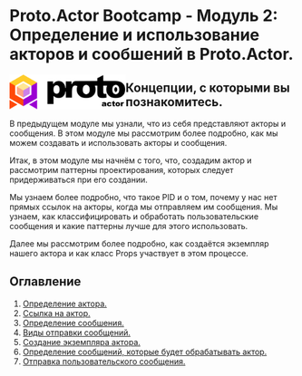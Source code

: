 # Proto.Actor Bootcamp - Модуль 2: Определение и использование акторов и сообшений в Proto.Actor.

<img src="images/protowhite.png" alt="protowhite" style="float: left; zoom: 20%;" />

## Концепции, с которыми вы познакомитесь.

В предыдущем модуле мы узнали, что из себя представляют акторы и сообщения. В этом модуле мы рассмотрим более подробно, как мы можем создавать и использовать акторы и сообщения. 

Итак, в этом модуле мы начнём с того, что, создадим актор и рассмотрим паттерны проектирования, которых следует придерживаться при его создании.

Мы узнаем более подробно, что такое PID и о том, почему у нас нет прямых ссылок на акторы, когда мы отправляем им сообщения. Мы узнаем, как классифицировать и обработать пользовательские сообщения и какие паттерны лучше для этого использовать. 

Далее мы рассмотрим более подробно, как создаётся экземпляр нашего актора и как класс Props участвует в этом процессе.

## Оглавление

1. [Определение актора.](lesson-1/README.md)
2. [Ссылка на актор.](lesson-2/README.md)
3. [Определение сообшения.](lesson-3/README.md)
4. [Виды отправки сообщений.](lesson-4/README.md)
5. [Создание экземпляра актора.](lesson-5/README.md)
6. [Определение сообщений, которые будет обрабатывать актор.](lesson-6/README.md)
7. [Отправка пользовательского сообщения.](lesson-7/README.md)
